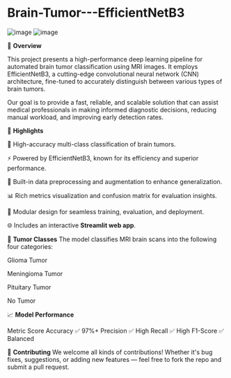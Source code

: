 # Brain-Tumor---EfficientNetB3

![image](https://github.com/user-attachments/assets/80870ad2-bed4-4c02-9494-707b76e1decd)
![image](https://github.com/user-attachments/assets/0e11f862-3046-4652-9f1a-dffb3385c58e)

📌 **Overview**

This project presents a high-performance deep learning pipeline for automated brain tumor classification using MRI images.
It employs EfficientNetB3, a cutting-edge convolutional neural network (CNN) architecture,
fine-tuned to accurately distinguish between various types of brain tumors.

Our goal is to provide a fast, reliable, and scalable solution that can assist medical professionals in making informed diagnostic decisions, 
reducing manual workload, and improving early detection rates.


🚀 **Highlights**

🎯 High-accuracy multi-class classification of brain tumors.

⚡ Powered by EfficientNetB3, known for its efficiency and superior performance.

🧹 Built-in data preprocessing and augmentation to enhance generalization.

📊 Rich metrics visualization and confusion matrix for evaluation insights.

🔁 Modular design for seamless training, evaluation, and deployment.

🌐 Includes an interactive **Streamlit web app**.



🧠 **Tumor Classes**
The model classifies MRI brain scans into the following four categories:

Glioma Tumor

Meningioma Tumor

Pituitary Tumor

No Tumor


📈 **Model Performance**

Metric	Score
Accuracy	✅ 97%+
Precision	✅ High
Recall	✅ High
F1-Score	✅ Balanced


🙌 **Contributing**
We welcome all kinds of contributions! Whether it's bug fixes, suggestions, or adding new features — feel free to fork the repo and submit a pull request.

